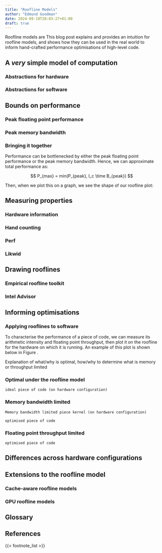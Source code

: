 ```yaml
---
title: "Roofline Models"
author: "Edmund Goodman"
date: 2024-09-10T20:03:27+01:00
draft: true
---
```


Roofline models are
This blog post explains and provides an intuition for roofline models, and shows how
they can be used in the real world to inform hand-crafted performance
optimisations of high-level code.

<!--more-->

## A *very* simple model of computation

### Abstractions for hardware

### Abstractions for software

<!-- -->

## Bounds on performance

### Peak floating point performance

### Peak memory bandwidth

### Bringing it together

Performance can be bottlenecked by either the peak floating point performance
or the peak memory bandwidth. Hence, we can approximate total performance as:

$$
P_{max} = min(P_{peak}, I_c \time B_{peak})
$$

Then, when we plot this on a graph, we see the shape of our roofline plot:

<!-- -->

## Measuring properties

### Hardware information

### Hand counting

### Perf

### Likwid

<!-- -->

## Drawing rooflines

### Empirical roofline toolkit

### Intel Advisor

<!-- -->

## Informing optimisations

### Applying rooflines to software

To characterise the performance of a piece of code, we can measure its
arithmetic intensity and floating point throughput, then plot it on the roofline
for the hardware on which it is running. An example of this plot is shown
below in Figure .

<!-- Roofline plot of optimal, and two types of limited - coloured quadrants -->

Explanation of what/why is optimal, how/why to determine what is memory or
throughput limited

### Optimal under the roofline model

```
ideal piece of code (on hardware configuration)
```

<!-- Roofline plot of optimal -->

<!-- Perf disassembly of optimal to show ratios -->

### Memory bandwidth limited

```
Memory bandwidth limited piece kernel (on hardware configuration)
```

<!-- Roofline plot of limited -->

<!-- Perf disassembly plot of limited -->

```
optimised piece of code
```

<!-- Roofline plot of optimal -->

### Floating point throughput limited

<!-- Roofline plot of limited -->

<!-- Perf disassembly plot of limited -->

```
optimised piece of code
```

<!-- Roofline plot of optimal -->

## Differences across hardware configurations

<!-- -->

## Extensions to the roofline model

### Cache-aware roofline models

### GPU roofline models

<!-- -->

## Glossary

<!-- -->

## References

{{< footnote_list >}}
